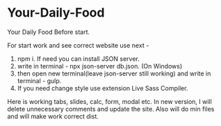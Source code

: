# Your-Daily-Food

Your Daily Food
Before start.

For start work and see correct website use next -

1. npm i. If need you can install JSON server.
2. write in terminal - npx json-server db.json. (On Windows)
3. then open new terminal(leave json-server still working) and write in terminal - gulp.
4. If you need change style use extension Live Sass Compiler.

Here is working tabs, slides, calc, form, modal etc. In new version, I will delete unnecessary comments and update the site. Also will do min files and will make work correct dist.
